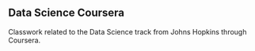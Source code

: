 ## Data Science Coursera

Classwork related to the Data Science track from Johns Hopkins
through Coursera.
